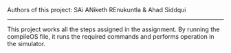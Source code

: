 Authors of this project:
SAi ANiketh REnukuntla & Ahad Siddqui

-------------------------------------------
This project works all the steps assigned in the assignment.
By running the compileOS file, it runs the required commands and performs operation in the simulator.

